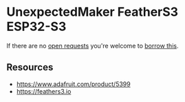 # UnexpectedMaker FeatherS3 ESP32-S3
If there are no [open requests](../../../../issues?q=is%3Aissue+is%3Aopen+%22UnexpectedMaker+FeatherS3+ESP32-S3%22+in%3Atitle) you're welcome to [borrow this](../../../../issues/new?title=Borrow+request+for+UnexpectedMaker+FeatherS3+ESP32-S3&body=1+piece+of+%5Bthis%5D%28..%2Fblob%2Fmain%2F.%2FHardware%2FMicrocontrollers%2FUnexpectedMaker_FeatherS3_ESP32-S3.md%29+for+~2+weeks.).

## Resources
- https://www.adafruit.com/product/5399
- https://feathers3.io
